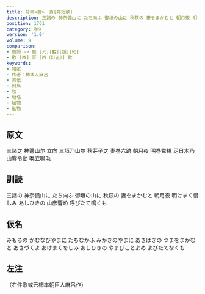 ```yaml
---
title: 詠鳴<鹿>一首[并短歌]
description: 三諸の 神奈備山に たち向ふ 御垣の山に 秋萩の 妻をまかむと 朝月夜 明けまく惜しみ あしひきの 山彦響め 呼びたて鳴くも
position: 1761
category: 巻9
version: '1.0'
volume: 9
comparison:
- 鹿謌 -> 鹿 [元][藍][類][紀]
- 歌 [西] 哥 [西（訂正）] 歌
keywords:
- 雑歌
- 作者：柿本人麻呂
- 異伝
- 飛鳥
- 秋
- 地名
- 植物
- 動物
---
```


## 原文

三諸之 神邊山尓 立向 三垣乃山尓 秋芽子之 妻巻六跡 朝月夜 明巻鴦視 足日木乃 山響令動 喚立鳴毛

## 訓読

三諸の 神奈備山に たち向ふ 御垣の山に 秋萩の 妻をまかむと 朝月夜 明けまく惜しみ あしひきの 山彦響め 呼びたて鳴くも

## 仮名

みもろの かむなびやまに たちむかふ みかきのやまに あきはぎの つまをまかむと あさづくよ あけまくをしみ あしひきの やまびことよめ よびたてなくも

## 左注

（右件歌或云柿本朝臣人麻呂作）
